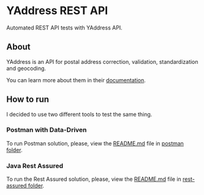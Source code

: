 # YAddress REST API
Automated REST API tests with YAddress API.

## About
YAddress is an API for postal address correction, validation, standardization and geocoding.

You can learn more about them in their [documentation](https://www.yaddress.net/Home/WebApi).

## How to run
I decided to use two different tools to test the same thing.

### Postman with Data-Driven
To run Postman solution, please, view the [README.md](postman/README.md) file in [postman folder](postman).

### Java Rest Assured
To run the Rest Assured solution, please, view the  [README.md](rest-assured/README.md) file in [rest-assured folder](rest-assured).